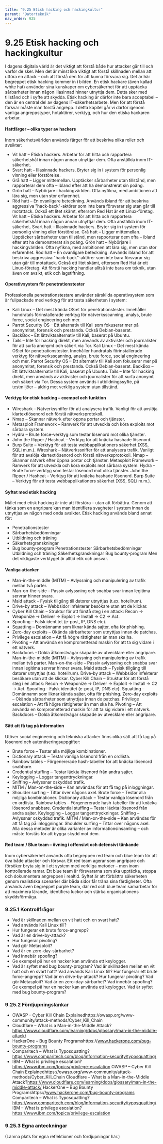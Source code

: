 ```yaml
---
title: "9.25 Etisk hacking och hackingkultur"
parent: "Datorteknik"
nav_order: 925
---
```


# 9.25 Etisk hacking och hackingkultur

I dagens digitala värld är det viktigt att förstå både hur attacker går till och varför de sker. Men det är minst lika viktigt att förstå skillnaden mellan att utföra en attack – och att förstå den för att kunna försvara sig. Det är här begreppet etisk hacking kommer in i bilden.
En etisk hackare (även kallad white hat) använder sina kunskaper om cybersäkerhet för att upptäcka sårbarheter innan någon illasinnad hinner utnyttja dem. Detta sker med tillstånd och i syfte att skydda. Etisk hacking är därför inte bara acceptabel – den är en central del av dagens IT-säkerhetsarbete.
Men för att förstå försvar måste man förstå angrepp. I detta kapitel går vi därför igenom vanliga angreppstyper, hotaktörer, verktyg, och hur den etiska hackaren arbetar.
#### Hattfärger – olika typer av hackers
Inom säkerhetsvärlden används färger för att beskriva olika roller och avsikter:
- Vit hatt – Etiska hackers. Arbetar för att hitta och rapportera säkerhetshål innan någon annan utnyttjar dem. Ofta anställda inom IT-säkerhet.
- Svart hatt – Illasinnade hackers. Bryter sig in i system för personlig vinning eller förstörelse.
- Grå hatt – Ligger mittemellan. Upptäcker sårbarheter utan tillstånd, men rapporterar dem ofta – ibland efter att ha demonstrerat sin poäng.
- Grön hatt – Nybörjare i hackingvärlden. Ofta nyfikna, med ambitionen att lära sig, men utan stor erfarenhet.
- Röd hatt – En ovanligare beteckning. Används ibland för att beskriva aggressiva "hack-back"-aktörer som inte bara försvarar sig utan går till motattack. Också ett litet skämt, eftersom Red Hat är ett Linux-företag.
Vit hatt – Etiska hackers. Arbetar för att hitta och rapportera säkerhetshål innan någon annan utnyttjar dem. Ofta anställda inom IT-säkerhet.
Svart hatt – Illasinnade hackers. Bryter sig in i system för personlig vinning eller förstörelse.
Grå hatt – Ligger mittemellan. Upptäcker sårbarheter utan tillstånd, men rapporterar dem ofta – ibland efter att ha demonstrerat sin poäng.
Grön hatt – Nybörjare i hackingvärlden. Ofta nyfikna, med ambitionen att lära sig, men utan stor erfarenhet.
Röd hatt – En ovanligare beteckning. Används ibland för att beskriva aggressiva "hack-back"-aktörer som inte bara försvarar sig utan går till motattack. Också ett litet skämt, eftersom Red Hat är ett Linux-företag.
Att förstå hacking handlar alltså inte bara om teknik, utan även om avsikt, etik och lagstiftning.
#### Operativsystem för penetrationstester
Professionella penetrationstestare använder särskilda operativsystem som är fullpackade med verktyg för att testa säkerheten i system:
- Kali Linux – Det mest kända OS:et för penetrationstester. Innehåller hundratals förinstallerade verktyg för nätverksscanning, analys, brute force, social engineering och mer.
- Parrot Security OS – Ett alternativ till Kali som fokuserar mer på anonymitet, forensik och prestanda. Också Debian-baserat.
- BackBox – Ett lättviktsalternativ till Kali, baserat på Ubuntu.
- Tails – Inte för hacking direkt, men används av aktivister och journalister för att surfa anonymt och säkert via Tor.
Kali Linux – Det mest kända OS:et för penetrationstester. Innehåller hundratals förinstallerade verktyg för nätverksscanning, analys, brute force, social engineering och mer.
Parrot Security OS – Ett alternativ till Kali som fokuserar mer på anonymitet, forensik och prestanda. Också Debian-baserat.
BackBox – Ett lättviktsalternativ till Kali, baserat på Ubuntu.
Tails – Inte för hacking direkt, men används av aktivister och journalister för att surfa anonymt och säkert via Tor.
Dessa system används i utbildningssyfte, på testmiljöer – aldrig mot verkliga system utan tillstånd.
#### Verktyg för etisk hacking – exempel och funktion
- Wireshark – Nätverkssniffer för att analysera trafik. Vanligt för att avslöja klartextlösenord och förstå nätverksprotokoll.
- Nmap – Skannar nätverk efter öppna portar och tjänster.
- Metasploit Framework – Ramverk för att utveckla och köra exploits mot sårbara system.
- Hydra – Brute force-verktyg som testar lösenord mot olika tjänster.
- John the Ripper / Hashcat – Verktyg för att knäcka hashade lösenord.
- Burp Suite – Verktyg för att testa webbapplikationers säkerhet (XSS, SQLi m.m.).
Wireshark – Nätverkssniffer för att analysera trafik. Vanligt för att avslöja klartextlösenord och förstå nätverksprotokoll.
Nmap – Skannar nätverk efter öppna portar och tjänster.
Metasploit Framework – Ramverk för att utveckla och köra exploits mot sårbara system.
Hydra – Brute force-verktyg som testar lösenord mot olika tjänster.
John the Ripper / Hashcat – Verktyg för att knäcka hashade lösenord.
Burp Suite – Verktyg för att testa webbapplikationers säkerhet (XSS, SQLi m.m.).
#### Syftet med etisk hacking
Målet med etisk hacking är inte att förstöra – utan att förbättra. Genom att tänka som en angripare kan man identifiera svagheter i system innan de utnyttjas av någon med onda avsikter. Etisk hacking används bland annat för:
- Penetrationstester
- Sårbarhetsbedömningar
- Utbildning och träning
- Säkerhetsgranskningar
- Bug bounty-program
Penetrationstester
Sårbarhetsbedömningar
Utbildning och träning
Säkerhetsgranskningar
Bug bounty-program
Men det viktigaste verktyget är alltid etik och ansvar.
#### Vanliga attacker
- Man-in-the-middle (MITM) – Avlyssning och manipulering av trafik mellan två parter.
- Man-on-the-side – Passiv avlyssning och snabba svar innan legitima servrar hinner svara.
- Maid attack – Fysisk tillgång till datorer utnyttjas (t.ex. hotellrum).
- Drive-by attack – Webbsidor infekterar besökare utan att de klickar.
- Cyber Kill Chain – Struktur för att förstå steg i en attack: Recon → Weaponize → Deliver → Exploit → Install → C2 → Act.
- Spoofing – Falsk identitet (e-post, IP, DNS etc).
- Squatting – Domännamn som liknar kända sajter, ofta för phishing.
- Zero-day exploits – Okända sårbarheter som utnyttjas innan de patchas.
- Privilege escalation – Att få högre rättigheter än man ska ha.
- Pivoting – Att använda en komprometterad maskin för att ta sig vidare i ett nätverk.
- Backdoors – Dolda åtkomstvägar skapade av utvecklare eller angripare.
Man-in-the-middle (MITM) – Avlyssning och manipulering av trafik mellan två parter.
Man-on-the-side – Passiv avlyssning och snabba svar innan legitima servrar hinner svara.
Maid attack – Fysisk tillgång till datorer utnyttjas (t.ex. hotellrum).
Drive-by attack – Webbsidor infekterar besökare utan att de klickar.
Cyber Kill Chain – Struktur för att förstå steg i en attack: Recon → Weaponize → Deliver → Exploit → Install → C2 → Act.
Spoofing – Falsk identitet (e-post, IP, DNS etc).
Squatting – Domännamn som liknar kända sajter, ofta för phishing.
Zero-day exploits – Okända sårbarheter som utnyttjas innan de patchas.
Privilege escalation – Att få högre rättigheter än man ska ha.
Pivoting – Att använda en komprometterad maskin för att ta sig vidare i ett nätverk.
Backdoors – Dolda åtkomstvägar skapade av utvecklare eller angripare.
#### Sätt att få tag på information
Utöver social engineering och tekniska attacker finns olika sätt att få tag på lösenord och autentiseringsuppgifter:
- Brute force – Testar alla möjliga kombinationer.
- Dictionary attack – Testar vanliga lösenord från en ordlista.
- Rainbow tables – Förgenererade hash-tabeller för att knäcka lösenord snabbare.
- Credential stuffing – Testar läckta lösenord från andra sajter.
- Keylogging – Loggar tangenttryckningar.
- Sniffing – Avlyssnar oskyddad trafik.
- MITM / Man-on-the-side – Kan användas för att få tag på inloggningar.
- Shoulder surfing – Tittar över någons axel.
Brute force – Testar alla möjliga kombinationer.
Dictionary attack – Testar vanliga lösenord från en ordlista.
Rainbow tables – Förgenererade hash-tabeller för att knäcka lösenord snabbare.
Credential stuffing – Testar läckta lösenord från andra sajter.
Keylogging – Loggar tangenttryckningar.
Sniffing – Avlyssnar oskyddad trafik.
MITM / Man-on-the-side – Kan användas för att få tag på inloggningar.
Shoulder surfing – Tittar över någons axel.
Alla dessa metoder är olika varianter av informationsinsamling – och måste förstås för att bygga skydd mot dem.
#### Red team / Blue team – övning i offensivt och defensivt tänkande
Inom cybersäkerhet används ofta begreppen red team och blue team för att öva både attacker och försvar. Ett red team agerar som angripare och försöker bryta sig in i ett system med verkliga metoder – men inom kontrollerade ramar. Ett blue team är försvararna som ska upptäcka, stoppa och dokumentera angreppen i realtid.
Syftet är att förbättra säkerheten genom realistiska scenarier där båda sidor får träna sina färdigheter. Ofta används även begreppet purple team, där red och blue team samarbetar för att maximera lärande, identifiera luckor och stärka organisationens skyddsförmåga.
### 9.25.1 Kontrollfrågor
- Vad är skillnaden mellan en vit hatt och en svart hatt?
- Vad används Kali Linux till?
- Hur fungerar ett brute force-angrepp?
- Vad är en drive-by-attack?
- Hur fungerar pivoting?
- Vad gör Metasploit?
- Vad är en zero-day-sårbarhet?
- Vad innebär spoofing?
- Ge exempel på hur en hacker kan använda ett keylogger.
- Vad är syftet med bug bounty-program?
Vad är skillnaden mellan en vit hatt och en svart hatt?
Vad används Kali Linux till?
Hur fungerar ett brute force-angrepp?
Vad är en drive-by-attack?
Hur fungerar pivoting?
Vad gör Metasploit?
Vad är en zero-day-sårbarhet?
Vad innebär spoofing?
Ge exempel på hur en hacker kan använda ett keylogger.
Vad är syftet med bug bounty-program?
### 9.25.2 Fördjupningslänkar
- OWASP – Cyber Kill Chain Explainedhttps://owasp.org/www-community/attack-methods/Cyber_Kill_Chain
- Cloudflare – What is a Man-in-the-Middle Attack?https://www.cloudflare.com/learning/ddos/glossary/man-in-the-middle-attack/
- HackerOne – Bug Bounty Programshttps://www.hackerone.com/bug-bounty-programs
- Comparitech – What is Typosquatting?https://www.comparitech.com/blog/information-security/typosquatting/
- IBM – What is privilege escalation?https://www.ibm.com/topics/privilege-escalation
OWASP – Cyber Kill Chain Explainedhttps://owasp.org/www-community/attack-methods/Cyber_Kill_Chain
Cloudflare – What is a Man-in-the-Middle Attack?https://www.cloudflare.com/learning/ddos/glossary/man-in-the-middle-attack/
HackerOne – Bug Bounty Programshttps://www.hackerone.com/bug-bounty-programs
Comparitech – What is Typosquatting?https://www.comparitech.com/blog/information-security/typosquatting/
IBM – What is privilege escalation?https://www.ibm.com/topics/privilege-escalation
### 9.25.3 Egna anteckningar
(Lämna plats för egna reflektioner och fördjupningar här.)